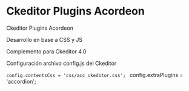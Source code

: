 # Ckeditor Plugins Acordeon
Ckeditor Plugins Acordeon

Desarrollo en base a CSS y JS

Complemento para Ckeditor 4.0

Configuración archivo config.js del Ckeditor

<code>config.contentsCss = 'css/acc_ckeditor.css';  </code>
config.extraPlugins = 'accordion';  
